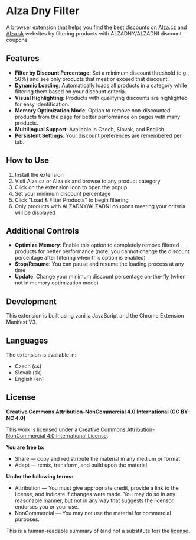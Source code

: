 # Alza Dny Filter

A browser extension that helps you find the best discounts on [Alza.cz](https://www.alza.cz) and [Alza.sk](https://www.alza.sk) websites by filtering products with ALZADNY/ALZADNI discount coupons.

## Features

- **Filter by Discount Percentage**: Set a minimum discount threshold (e.g., 50%) and see only products that meet or exceed that discount.
- **Dynamic Loading**: Automatically loads all products in a category while filtering them based on your discount criteria.
- **Visual Highlighting**: Products with qualifying discounts are highlighted for easy identification.
- **Memory Optimization Mode**: Option to remove non-discounted products from the page for better performance on pages with many products.
- **Multilingual Support**: Available in Czech, Slovak, and English.
- **Persistent Settings**: Your discount preferences are remembered per tab.

## How to Use

1. Install the extension
2. Visit Alza.cz or Alza.sk and browse to any product category
3. Click on the extension icon to open the popup
4. Set your minimum discount percentage
5. Click "Load & Filter Products" to begin filtering
6. Only products with ALZADNY/ALZADNI coupons meeting your criteria will be displayed

## Additional Controls

- **Optimize Memory**: Enable this option to completely remove filtered products for better performance (note: you cannot change the discount percentage after filtering when this option is enabled)
- **Stop/Resume**: You can pause and resume the loading process at any time
- **Update**: Change your minimum discount percentage on-the-fly (when not in memory optimization mode)

## Development

This extension is built using vanilla JavaScript and the Chrome Extension Manifest V3.

## Languages

The extension is available in:
- Czech (cs)
- Slovak (sk)
- English (en)

## License

**Creative Commons Attribution-NonCommercial 4.0 International (CC BY-NC 4.0)**

This work is licensed under a [Creative Commons Attribution-NonCommercial 4.0 International License](https://creativecommons.org/licenses/by-nc/4.0/).

**You are free to:**
- Share — copy and redistribute the material in any medium or format
- Adapt — remix, transform, and build upon the material

**Under the following terms:**
- Attribution — You must give appropriate credit, provide a link to the license, and indicate if changes were made. You may do so in any reasonable manner, but not in any way that suggests the licensor endorses you or your use.
- NonCommercial — You may not use the material for commercial purposes.

This is a human-readable summary of (and not a substitute for) the [license](https://creativecommons.org/licenses/by-nc/4.0/legalcode).
